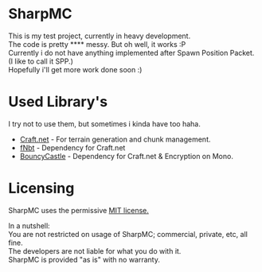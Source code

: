 SharpMC
=======
This is my test project, currently in heavy development.<Br>
The code is pretty **** messy. But oh well, it works :P<br>
Currently i do not have anything implemented after Spawn Position Packet. (I like to call it SPP.)<br>
Hopefully i'll get more work done soon :)<br>

Used Library's
==============
I try not to use them, but sometimes i kinda have too haha.
- <a href="https://github.com/SirCmpwn/Craft.Net">Craft.net</a> - For terrain generation and chunk management.
- <a href="https://github.com/fragmer/fNbt">fNbt</a> - Dependency for Craft.net
- <a href="http://www.bouncycastle.org/csharp/">BouncyCastle</a> - Dependency for Craft.net & Encryption on Mono.

Licensing
=========
SharpMC uses the permissive <a href="http://opensource.org/licenses/MIT">MIT license.</a>

In a nutshell:<br>
You are not restricted on usage of SharpMC; commercial, private, etc, all fine.<br>
The developers are not liable for what you do with it.<br>
SharpMC is provided "as is" with no warranty.<br>

